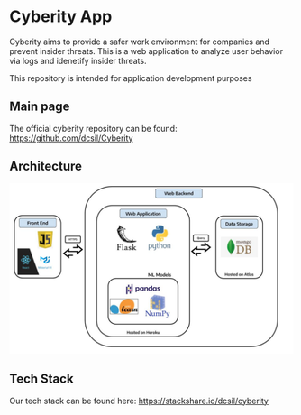 # Cyberity App

Cyberity aims to provide a safer work environment for companies and prevent insider threats. This is a web application to analyze user behavior via logs and idenetify insider threats.

This repository is intended for application development purposes

## Main page

The official cyberity repository can be found: https://github.com/dcsil/Cyberity

## Architecture

![Architecture](./CyberityArchitecture.jpg)

## Tech Stack

Our tech stack can be found here: https://stackshare.io/dcsil/cyberity



